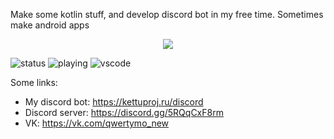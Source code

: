 
Make some kotlin stuff, and develop discord bot in my free time. Sometimes make android apps

<p align="center">
  <a href="https://skillicons.dev">
    <img src="https://skillicons.dev/icons?i=java,kotlin,discord" />
  </a>
</p>

![status](https://nocache.advaith.workers.dev?url=https://img.shields.io/endpoint?url=https://dev.discordprofiles.me/api/badge/status/261119327053283328?simple=true)
![playing](https://nocache.advaith.workers.dev?url=https://img.shields.io/endpoint?url=https://dev.discordprofiles.me/api/badge/playing/261119327053283328)
![vscode](https://nocache.advaith.workers.dev?url=https://img.shields.io/endpoint?url=https://dev.discordprofiles.me/api/badge/vscode/261119327053283328)

Some links:

- My discord bot: https://kettuproj.ru/discord
- Discord server: https://discord.gg/5RQqCxF8rm
- VK: https://vk.com/qwertymo_new
